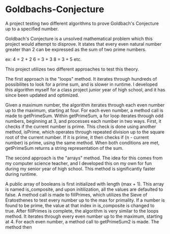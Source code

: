 # Goldbachs-Conjecture
A project testing two different algorithms to prove Goldbach's Conjecture up to a specified number. 

Goldbach's Conjecture is a unsolved mathematical problem which this project would attempt to disprove. It states that every even natural number greater than 2 can be expressed as the sum of two prime numbers.

ex:
  4 = 2 + 2
  6 = 3 + 3
  8 = 3 + 5
  etc.
  
This project utilizes two different approaches to test this theory. 

The first approach is the "loops" method. It iterates through hundreds of possibilites to look for a prime sum, and is slower in runtime. I developed this algorithm myself for a class project junior year of high school, and it has since been updated and optimized. 

  Given a maximum number, the algorithm iterates through each even number up to the maximum, starting at four. For each even number, a method call is made to getPrimeSum. Within getPrimeSum, a for loop iterates through odd numbers, beginning at 3, and processes each number in two ways. First, it checks if the current number is prime. This check is done using another method, isPrime, which operates through repeated division up to the square root of the current number. If it is prime, it then checks if (n - current number) is prime, using the same method. When both conditions are met, getPrimeSum returns a string representation of the sum. 
  
The second approach is the "arrays" method. The idea for this comes from my computer science teacher, and I developed this on my own for fun during my senior year of high school. This method is significantly faster during runtime. 

  A public array of booleans is first initialized with length (max + 1). This array is named is_composite, and upon initilization, all the values are defaulted to false. A method call is made to fillPrimes, which utilizes the Sieve of Eratosthenes to test every number up to the max for primality. If a number is found to be prime, the value at that index in is_composite is changed to true. After fillPrimes is complete, the algorithm is very similar to the loops method. It iterates through every even number up to the maximum, starting at 4. For each even number, a method call to getPrimeSum2 is made. The method then 
